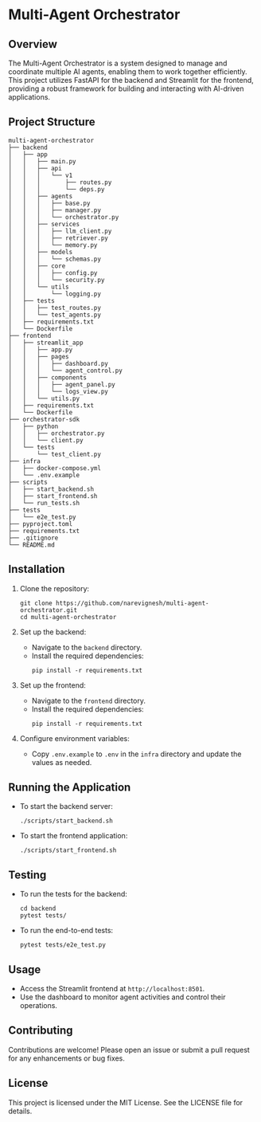 # Multi-Agent Orchestrator

## Overview
The Multi-Agent Orchestrator is a system designed to manage and coordinate multiple AI agents, enabling them to work together efficiently. This project utilizes FastAPI for the backend and Streamlit for the frontend, providing a robust framework for building and interacting with AI-driven applications.

## Project Structure
```
multi-agent-orchestrator
├── backend
│   ├── app
│   │   ├── main.py
│   │   ├── api
│   │   │   └── v1
│   │   │       ├── routes.py
│   │   │       └── deps.py
│   │   ├── agents
│   │   │   ├── base.py
│   │   │   ├── manager.py
│   │   │   └── orchestrator.py
│   │   ├── services
│   │   │   ├── llm_client.py
│   │   │   ├── retriever.py
│   │   │   └── memory.py
│   │   ├── models
│   │   │   └── schemas.py
│   │   ├── core
│   │   │   ├── config.py
│   │   │   └── security.py
│   │   └── utils
│   │       └── logging.py
│   ├── tests
│   │   ├── test_routes.py
│   │   └── test_agents.py
│   ├── requirements.txt
│   └── Dockerfile
├── frontend
│   ├── streamlit_app
│   │   ├── app.py
│   │   ├── pages
│   │   │   ├── dashboard.py
│   │   │   └── agent_control.py
│   │   ├── components
│   │   │   ├── agent_panel.py
│   │   │   └── logs_view.py
│   │   └── utils.py
│   ├── requirements.txt
│   └── Dockerfile
├── orchestrator-sdk
│   ├── python
│   │   ├── orchestrator.py
│   │   └── client.py
│   └── tests
│       └── test_client.py
├── infra
│   ├── docker-compose.yml
│   └── .env.example
├── scripts
│   ├── start_backend.sh
│   ├── start_frontend.sh
│   └── run_tests.sh
├── tests
│   └── e2e_test.py
├── pyproject.toml
├── requirements.txt
├── .gitignore
└── README.md
```

## Installation
1. Clone the repository:
   ```
   git clone https://github.com/narevignesh/multi-agent-orchestrator.git
   cd multi-agent-orchestrator
   ```

2. Set up the backend:
   - Navigate to the `backend` directory.
   - Install the required dependencies:
     ```
     pip install -r requirements.txt
     ```

3. Set up the frontend:
   - Navigate to the `frontend` directory.
   - Install the required dependencies:
     ```
     pip install -r requirements.txt
     ```

4. Configure environment variables:
   - Copy `.env.example` to `.env` in the `infra` directory and update the values as needed.

## Running the Application
- To start the backend server:
  ```
  ./scripts/start_backend.sh
  ```

- To start the frontend application:
  ```
  ./scripts/start_frontend.sh
  ```

## Testing
- To run the tests for the backend:
  ```
  cd backend
  pytest tests/
  ```

- To run the end-to-end tests:
  ```
  pytest tests/e2e_test.py
  ```

## Usage
- Access the Streamlit frontend at `http://localhost:8501`.
- Use the dashboard to monitor agent activities and control their operations.

## Contributing
Contributions are welcome! Please open an issue or submit a pull request for any enhancements or bug fixes.

## License
This project is licensed under the MIT License. See the LICENSE file for details.